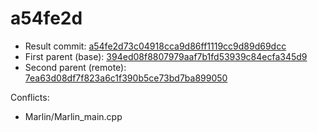 # a54fe2d
- Result commit: [a54fe2d73c04918cca9d86ff1119cc9d89d69dcc](https://github.com/MarlinFirmware/Marlin/commit/a54fe2d73c04918cca9d86ff1119cc9d89d69dcc)
- First parent (base): [394ed08f8807979aaf7b1fd53939c84ecfa345d9](https://github.com/MarlinFirmware/Marlin/commit/394ed08f8807979aaf7b1fd53939c84ecfa345d9)
- Second parent (remote): [7ea63d08df7f823a6c1f390b5ce73bd7ba899050](https://github.com/MarlinFirmware/Marlin/commit/7ea63d08df7f823a6c1f390b5ce73bd7ba899050)

Conflicts:
- Marlin/Marlin_main.cpp
